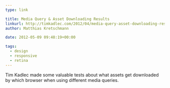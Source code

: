 ```yaml
---
type: link

title: Media Query & Asset Downloading Results
linkurl: http://timkadlec.com/2012/04/media-query-asset-downloading-results/
author: Matthias Kretschmann

date: 2012-05-09 09:48:19+00:00

tags:
  - design
  - responsive
  - retina
---
```


Tim Kadlec made some valuable tests about what assets get downloaded by which browser when using different media queries.
